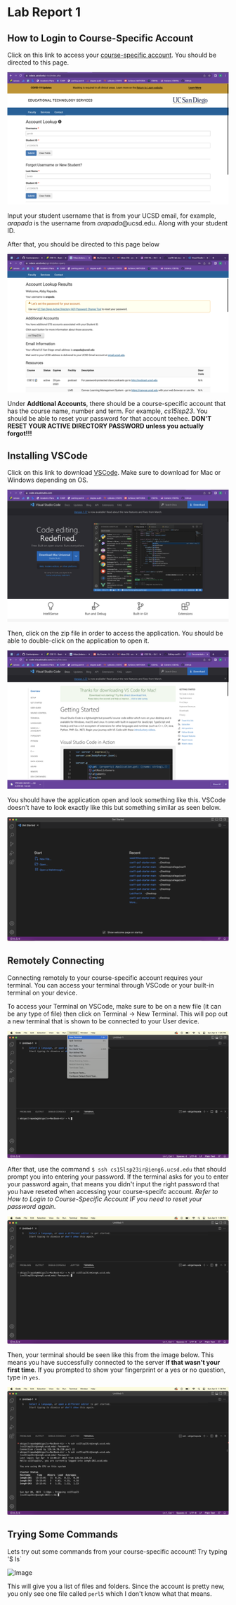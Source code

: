 # Lab Report 1
## How to Login to Course-Specific Account
Click on this link to access your [course-specific account](https://sdacs.ucsd.edu/~icc/index.php).
You should be directed to this page.

![Image](course-specific-account.png)

Input your student username that is from your UCSD email, for example, *arapada* is the username from *arapada*@ucsd.edu.
Along with your student ID.

After that, you should be directed to this page below

![Image](course-specific-account2.png)

Under **Addtional Accounts**, there should be a course-specific account that has the course name, number and term. For example, *cs15lsp23*.
You should be able to reset your password for that account teehee. **DON'T RESET YOUR ACTIVE DIRECTORY PASSWORD unless you actually forgot!!!**

## Installing VSCode
Click on this link to download [VSCode](https://code.visualstudio.com/). Make sure to download for Mac or Windows depending on OS. 

![Image](vscode1.png)

Then, click on the zip file in order to access the application. You should be able to double-click on the application to open it.

![Image](vscode2.png)

You should have the application open and look something like this. VSCode doesn't have to look exactly like this but something similar as seen below.

![Image](vscode3.png)

## Remotely Connecting
Connecting remotely to your course-specific account requires your terminal. You can access your terminal through VSCode or your built-in terminal on your device. 

To access your Terminal on VSCode, make sure to be on a new file (it can be any type of file) then click on Terminal -> New Terminal. This will pop out a new terminal that is shown to be connected to your User device.

![Image](remotely-connecting1.png)

After that, use the command `$ ssh cs15lsp23ir@ieng6.ucsd.edu` that should prompt you into entering your password. If the terminal asks for you to enter your password again, that means you didn't input the right password that you have reseted when accessing your course-specifc account. *Refer to How to Login to Course-Specific Account IF you need to reset your password again.*

![Image](remotely-connecting2.png)

Then, your terminal should be seen like this from the image below. This means you have successfully connected to the server **if that wasn't your first time**. If you prompted to show your fingerprint or a yes or no question, type in `yes`.

![Image](remotely-connecting3.png)

## Trying Some Commands
Lets try out some commands from your course-specific account! Try typing '$ ls`

![Image](some-cmds1.pmg)

This will give you a list of files and folders. Since the account is pretty new, you only see one file called `perl5` which I don't know what that means.
